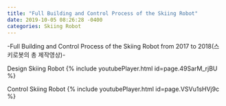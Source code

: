 ```yaml
---
title: "Full Building and Control Process of the Skiing Robot"
date: 2019-10-05 08:26:28 -0400
categories: Skiing Robot
---
```

-Full Building and Control Process of the Skiing Robot from 2017 to 2018(스키로봇의 총 제작영상)-


Design Skiing Robot
{% include youtubePlayer.html id=page.49SarM_rjBU %}


Control Skiing Robot
{% include youtubePlayer.html id=page.VSVu1sHVj9c %}
